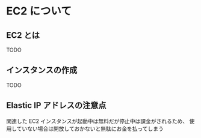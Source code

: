 # EC2 について

## EC2 とは

TODO

## インスタンスの作成

TODO

## Elastic IP アドレスの注意点

関連した EC2 インスタンスが起動中は無料だが停止中は課金がされるため、
使用していない場合は開放しておかないと無駄にお金を払ってしまう
